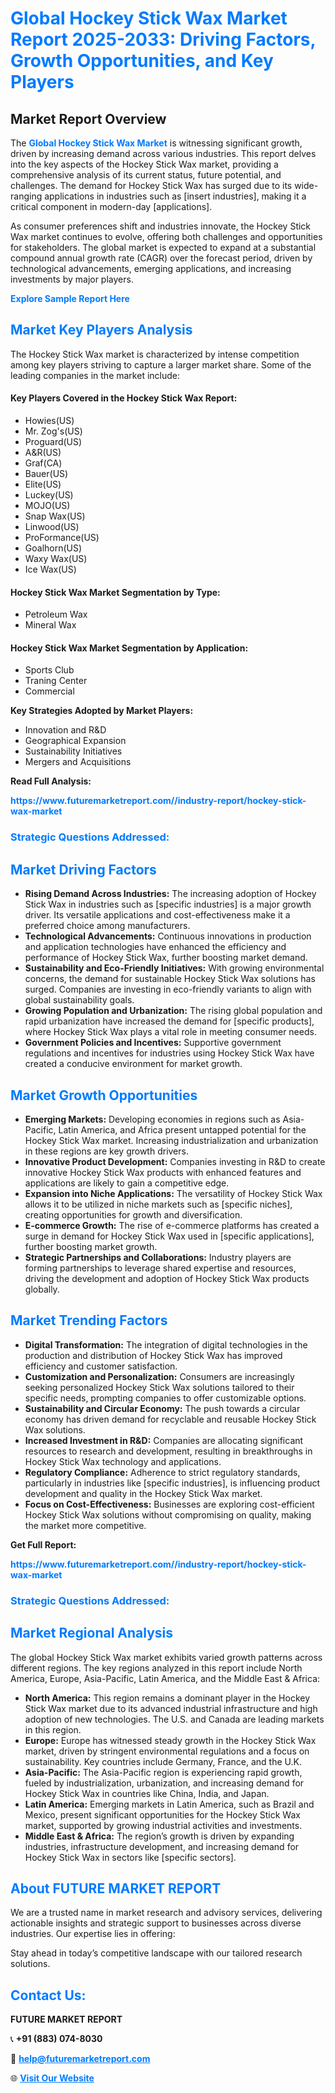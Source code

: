 <h1 style="color: #007BFF;">Global Hockey Stick Wax Market Report 2025-2033: Driving Factors, Growth Opportunities, and Key Players</h1>

<section id="overview">
<h2>Market Report Overview</h2>
<p>The <a href="https://www.futuremarketreport.com//industry-report/hockey-stick-wax-market" style="color: #007BFF; text-decoration: none;"><strong>Global Hockey Stick Wax Market</strong></a> is witnessing significant growth, driven by increasing demand across various industries. This report delves into the key aspects of the Hockey Stick Wax market, providing a comprehensive analysis of its current status, future potential, and challenges. The demand for Hockey Stick Wax has surged due to its wide-ranging applications in industries such as [insert industries], making it a critical component in modern-day [applications].</p>
<p>As consumer preferences shift and industries innovate, the Hockey Stick Wax market continues to evolve, offering both challenges and opportunities for stakeholders. The global market is expected to expand at a substantial compound annual growth rate (CAGR) over the forecast period, driven by technological advancements, emerging applications, and increasing investments by major players.</p>
</section>

<section id="overview">
<p><a href="https://www.futuremarketreport.com//request-sample/reportId=53259" style="color: #007BFF; text-decoration: none;"><strong>Explore Sample Report Here</strong></a></p>
</section>

<section id="key-players">
<h2 style="color: #007BFF;">Market Key Players Analysis</h2>
<p>The Hockey Stick Wax market is characterized by intense competition among key players striving to capture a larger market share. Some of the leading companies in the market include:</p>
<h4>Key Players Covered in the Hockey Stick Wax Report:</h4>
<ul><li>Howies(US)</li><li>Mr. Zog&#039;s(US)</li><li>Proguard(US)</li><li>A&amp;R(US)</li><li>Graf(CA)</li><li>Bauer(US)</li><li>Elite(US)</li><li>Luckey(US)</li><li>MOJO(US)</li><li>Snap Wax(US)</li><li>Linwood(US)</li><li>ProFormance(US)</li><li>Goalhorn(US)</li><li>Waxy Wax(US)</li><li>Ice Wax(US)</li></ul>
<h4>Hockey Stick Wax Market Segmentation by Type:</h4>
<ul><li>Petroleum Wax</li><li>Mineral Wax</li></ul>

<h4>Hockey Stick Wax Market Segmentation by Application:</h4>
<ul><li>Sports Club</li><li>Traning Center</li><li>Commercial</li></ul>
<p><strong>Key Strategies Adopted by Market Players:</strong></p>
<ul>
<li>Innovation and R&D</li>
<li>Geographical Expansion</li>
<li>Sustainability Initiatives</li>
<li>Mergers and Acquisitions</li>
</ul>
</section>

<section>
<p><strong>Read Full Analysis: </strong></p><a href="https://www.futuremarketreport.com//industry-report/hockey-stick-wax-market" style="color: #007BFF; text-decoration: none;"><strong>https://www.futuremarketreport.com//industry-report/hockey-stick-wax-market</strong></a>
<h3 style="color: #007BFF;">Strategic Questions Addressed:</h3>
</section>

<section id="driving-factors">
<h2 style="color: #007BFF;">Market Driving Factors</h2>
<ul>
<li><strong>Rising Demand Across Industries:</strong> The increasing adoption of Hockey Stick Wax in industries such as [specific industries] is a major growth driver. Its versatile applications and cost-effectiveness make it a preferred choice among manufacturers.</li>
<li><strong>Technological Advancements:</strong> Continuous innovations in production and application technologies have enhanced the efficiency and performance of Hockey Stick Wax, further boosting market demand.</li>
<li><strong>Sustainability and Eco-Friendly Initiatives:</strong> With growing environmental concerns, the demand for sustainable Hockey Stick Wax solutions has surged. Companies are investing in eco-friendly variants to align with global sustainability goals.</li>
<li><strong>Growing Population and Urbanization:</strong> The rising global population and rapid urbanization have increased the demand for [specific products], where Hockey Stick Wax plays a vital role in meeting consumer needs.</li>
<li><strong>Government Policies and Incentives:</strong> Supportive government regulations and incentives for industries using Hockey Stick Wax have created a conducive environment for market growth.</li>
</ul>
</section>

<section id="growth-opportunities">
<h2 style="color: #007BFF;">Market Growth Opportunities</h2>
<ul>
<li><strong>Emerging Markets:</strong> Developing economies in regions such as Asia-Pacific, Latin America, and Africa present untapped potential for the Hockey Stick Wax market. Increasing industrialization and urbanization in these regions are key growth drivers.</li>
<li><strong>Innovative Product Development:</strong> Companies investing in R&D to create innovative Hockey Stick Wax products with enhanced features and applications are likely to gain a competitive edge.</li>
<li><strong>Expansion into Niche Applications:</strong> The versatility of Hockey Stick Wax allows it to be utilized in niche markets such as [specific niches], creating opportunities for growth and diversification.</li>
<li><strong>E-commerce Growth:</strong> The rise of e-commerce platforms has created a surge in demand for Hockey Stick Wax used in [specific applications], further boosting market growth.</li>
<li><strong>Strategic Partnerships and Collaborations:</strong> Industry players are forming partnerships to leverage shared expertise and resources, driving the development and adoption of Hockey Stick Wax products globally.</li>
</ul>
</section>

<section id="trending-factors">
<h2 style="color: #007BFF;">Market Trending Factors</h2>
<ul>
<li><strong>Digital Transformation:</strong> The integration of digital technologies in the production and distribution of Hockey Stick Wax has improved efficiency and customer satisfaction.</li>
<li><strong>Customization and Personalization:</strong> Consumers are increasingly seeking personalized Hockey Stick Wax solutions tailored to their specific needs, prompting companies to offer customizable options.</li>
<li><strong>Sustainability and Circular Economy:</strong> The push towards a circular economy has driven demand for recyclable and reusable Hockey Stick Wax solutions.</li>
<li><strong>Increased Investment in R&D:</strong> Companies are allocating significant resources to research and development, resulting in breakthroughs in Hockey Stick Wax technology and applications.</li>
<li><strong>Regulatory Compliance:</strong> Adherence to strict regulatory standards, particularly in industries like [specific industries], is influencing product development and quality in the Hockey Stick Wax market.</li>
<li><strong>Focus on Cost-Effectiveness:</strong> Businesses are exploring cost-efficient Hockey Stick Wax solutions without compromising on quality, making the market more competitive.</li>
</ul>
</section>

<section>
<p><strong>Get Full Report: </strong></p><a href="https://www.futuremarketreport.com//industry-report/hockey-stick-wax-market" style="color: #007BFF; text-decoration: none;"><strong>https://www.futuremarketreport.com//industry-report/hockey-stick-wax-market</strong></a>
<h3 style="color: #007BFF;">Strategic Questions Addressed:</h3>
</section>


<section id="regional-analysis">
<h2 style="color: #007BFF;">Market Regional Analysis</h2>
<p>The global Hockey Stick Wax market exhibits varied growth patterns across different regions. The key regions analyzed in this report include North America, Europe, Asia-Pacific, Latin America, and the Middle East & Africa:</p>
<ul>
<li><strong>North America:</strong> This region remains a dominant player in the Hockey Stick Wax market due to its advanced industrial infrastructure and high adoption of new technologies. The U.S. and Canada are leading markets in this region.</li>
<li><strong>Europe:</strong> Europe has witnessed steady growth in the Hockey Stick Wax market, driven by stringent environmental regulations and a focus on sustainability. Key countries include Germany, France, and the U.K.</li>
<li><strong>Asia-Pacific:</strong> The Asia-Pacific region is experiencing rapid growth, fueled by industrialization, urbanization, and increasing demand for Hockey Stick Wax in countries like China, India, and Japan.</li>
<li><strong>Latin America:</strong> Emerging markets in Latin America, such as Brazil and Mexico, present significant opportunities for the Hockey Stick Wax market, supported by growing industrial activities and investments.</li>
<li><strong>Middle East & Africa:</strong> The region’s growth is driven by expanding industries, infrastructure development, and increasing demand for Hockey Stick Wax in sectors like [specific sectors].</li>
</ul>
</section>

<footer>
<h2 style="color: #007BFF;">About FUTURE MARKET REPORT</h2>
<p>We are a trusted name in market research and advisory services, delivering actionable insights and strategic support to businesses across diverse industries. Our expertise lies in offering:</p>

<p>Stay ahead in today’s competitive landscape with our tailored research solutions.</p>

<h2 style="color: #007BFF;">Contact Us:</h2>
<p><strong>FUTURE MARKET REPORT</strong></p>
<p>📞 <strong>+91 (883) 074-8030</strong></p>
<p>📧 <strong><a href="mailto:help@futuremarketreport.com" style="color: #007BFF;">help@futuremarketreport.com</a></strong></p>
<p>🌐 <strong><a href="https://www.futuremarketreport.com/" style="color: #007BFF;">Visit Our Website</a></strong></p>
</footer>